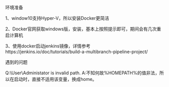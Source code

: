 环境准备

1、window10支持Hyper-V，所以安装Docker更简洁

2、Docker官网获取windows版，安装，基本上按照提示即可，期间会有几次重启计算机

3、使用docker启动jenkins镜像，详情参考https://jenkins.io/doc/tutorials/build-a-multibranch-pipeline-project/


遇到的问题

Q:\User\Administator is invalid path. 
A:不知何故%HOMEPATH%的值非法，所以在启动时，直接不适用该变量，换成home。
